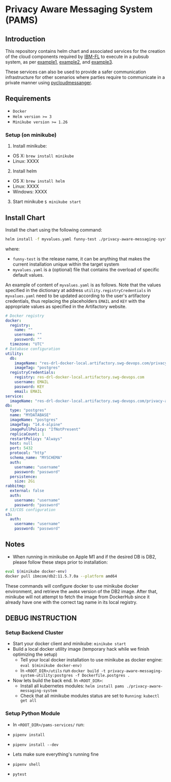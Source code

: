 # Privacy Aware Messaging System (PAMS)

## Introduction

This repository contains  helm chart and associated services for the creation of the cloud components required by [IBM-FL](https://github.com/IBM/federated-learning-lib) to execute in a pubsub system, as per [example1](https://github.com/IBM/federated-learning-lib/blob/main/examples/pubsub_task.py), [example2](https://github.com/IBM/federated-learning-lib/blob/main/examples/pubsub_register.py), and [example3](https://github.com/IBM/federated-learning-lib/blob/main/examples/pubsub_deregister.py).

These services can also be used to provide a safer communication infrastructure for other scenarios where parties require to communicate in a private manner using [pycloudmessanger](https://github.com/IBM/pycloudmessenger).

## Requirements
* `Docker`
* `Helm version >= 3`
* `Minikube version >= 1.26`

### Setup (on minikube)

1. Install minikube:
  * OS X: `brew install minikube`
  * Linux: XXXX

2. Install helm
  * OS X: `brew install helm`
  * Linux: XXXX
  * Windows: XXXX

3. Start minikube
  `$ minikube start`

## Install Chart

Install the chart using the following command:

```bash
helm install -f myvalues.yaml funny-test ./privacy-aware-messaging-system
```

where:
- `funny-test` is the release name, it can be anything that makes the current installation unique within the target system
- `myvalues.yaml` is a (optional) file that contains the overload of specific default values.

An example of content of `myvalues.yaml` is as follows.
Note that the values specified in the dictionary at address `utility.registryCredentials` in `myvalues.yaml` need to be updated according to the user's artifactory credentials, thus replacing the placeholders `EMAIL` and `KEY` with the appropriate values as specified in the Artifactory website.

```yaml
# Docker registry
docker:
  registry:
    name: ""
    username: ""
    password: ""
  timezone: "UTC"
# Database configuration
utility:
  db:
    imageName: "res-drl-docker-local.artifactory.swg-devops.com/privacy-aware-messaging-system-utility"
    imageTag: "postgres"
  registryCredentials:
    registry: res-drl-docker-local.artifactory.swg-devops.com
    username: EMAIL
    password: KEY
    email: EMAIL
service:
  imageName: "res-drl-docker-local.artifactory.swg-devops.com/privacy-aware-messaging-system-services"
db:
  type: "postgres"
  name: "MYDATABASE"
  imageName: "postgres"
  imageTag: "14.4-alpine"
  imagePullPolicy: "IfNotPresent"
  replicaCount: 1
  restartPolicy: "Always"
  host: null
  port: 5432
  protocol: "http"
  schema_name: "MYSCHEMA"
  auth:
    username: "username"
    password: "password"
  persistence:
    size: 2Gi
rabbitmq:
  external: false
  auth:
    username: "username"
    password: "password"
# S3/COS configuration
s3:
  auth:
    username: "username"
    password: "password"
```

## Notes

* When running in minikube on Apple M1 and if the desired DB is DB2, please follow these steps prior to installation:
```bash
eval $(minikube docker-env)
docker pull ibmcom/db2:11.5.7.0a --platform amd64
```

These commands will configure docker to use minikube docker environment, and retrieve the `amd64` version of the DB2 image.
After that, minikube will not attempt to fetch the image from DockerHub since it already have one with the correct tag name in its local registry.


## DEBUG INSTRUCTION

### Setup Backend Cluster
* Start your docker client and minikube: `minikube start`
* Build a local docker utility image (temporary hack while we finish optimizing the setup)
    * Tell your local docker installation to use minikube as docker engine: `eval $(minikube docker-env)`
    * In `<ROOT_DIR>/utils` run `docker build -t privacy-aware-messaging-system-utility:postgres -f Dockerfile.postgres .`
* Now lets build the back end. In `<ROOT_DIR>`:
    * Install all kubernetes modules: `helm install pams ./privacy-aware-messaging-system`
    * Check that all minikube modules status are set to `Running`:   `kubectl get all`

### Setup Python Module
* In `<ROOT_DIR>/pams-services/` run:
* `pipenv install`
* `pipenv install --dev`

* Lets make sure everything's running fine
* `pipenv shell`
* `pytest`
